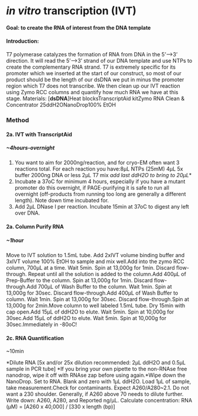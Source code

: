 # *in vitro* transcription (IVT)



#### Goal: to create the RNA of interest from the DNA template

#### Introduction: 

T7 polymerase catalyzes the formation of RNA from DNA in the 5’-->3’ direction. It will read the 5’-->3’ strand of our DNA template and use NTPs to create the complementary RNA strand. T7 is extremely specific for its promoter which we inserted at the start of our construct, so most of our product should be the length of our dsDNA we put in minus the promoter region which T7 does not transcribe. We then clean up our IVT reaction using Zymo RCC columns and quantify how much RNA we have at this stage.
Materials:
[**dsDNA**]Heat blocksTranscriptAid kitZymo RNA Clean & Concentrator 25ddH2ONanoDrop100% EtOH

### Method

#### 2a. IVT with TranscriptAid

##### ~*4hours-overnight*

1. You want to aim for 2000ng/reaction, and for cryo-EM often want 3 reactions total. For each reaction you have:8µL NTPs (25mM)
   	4µL 5x buffer
   	2000ng DNA or less
   	2µL T7 mix **add last*
   	ddH2O to bring to 20µL**
2. Incubate a 37oC for minimum 4 hours, especially if you have a mutant promoter do this overnight, if PAGE-purifying it is safe to run all overnight (off-products from running too long are generally a different length). Note down time incubated for.
3. Add 2µL DNase I per reaction. Incubate 15min at 37oC to digest any left over DNA.

#### 2a. Column Purify RNA 

##### *~1hour*

Move to IVT solution to 1.5mL tube. Add 2xIVT volume binding buffer and 3xIVT volume 100% EtOH to sample and mix well.Add into the zymo RCC column, 700µL at a time. Wait 5min. Spin at 13,000g for 1min. Discard flow-through. Repeat until all the solution is added to the column.Add 400µL of Prep-Buffer to the column. Spin at 13,000g for 1min. Discard flow-through.Add 700µL of Wash Buffer to the column. Wait 1min. Spin at 13,000g for 30sec. Discard flow-through.Add 400µL of Wash Buffer to column. Wait 1min. Spin at 13,000g for 30sec. Discard flow-through.Spin at 13,000g for 2min.Move column to well labeled 1.5mL tube. Dry 15min with cap open.Add 15µL of ddH2O to elute. Wait 5min. Spin at 10,000g for 30sec.Add 15µL of ddH2O to elute. Wait 5min. Spin at 10,000g for 30sec.Immediately in -80oC!

#### 2c. RNA Quantification

~10min

*Dilute RNA [5x and/or 25x dilution recommended: 2µL ddH2O and 0.5µL sample in PCR tube] *If you bring your own pipette to the non-RNAse free nanodrop, wipe it off with RNAse zap before using again.*Wipe down the NanoDrop. Set to RNA. Blank and zero with 1µL ddH2O. Load 1µL of sample, take measurement.Check for contaminants. Expect A260/A280~2.1. Do not want a 230 shoulder. Generally, if A260 above 70 needs to dilute further. Write down: A260, A280, and Reported ng/µL. Calculate concentration: RNA (μM) = [A260 x 40,000] / [330 x length (bp)]
